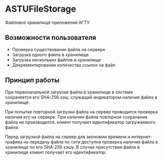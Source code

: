 # ASTUFileStorage

Файловое хранилище приложения АГТУ

## Возможности пользователя

* Проверка существования файла на сервере
* Загрузка одного файла в хранилище
* Загрузка нескольких файлов в хранилище
* Декрементирование количества ссылок на файл

## Принцип работы

При первоначальной загрузке файла в хранилище в системе сохраняется его SHA-256 хэш, служащий индикатором наличия файла 
в хранилище.

При попытке повторной загрузки файла на сервер проводится проверка наличия его на сервере. 
При наличии файла повторное сохранение файла не производится, клиент получает идентификатор загружаемого файла.

Перед загрузкой файла на сервер для экономии времени и интернет-трафика на передачу файла по сети доступна проверка 
наличия файла в хранилище по его SHA-256 хэшу. 
В случае присутствии файла в хранилище клиент получает его идентификатор.




